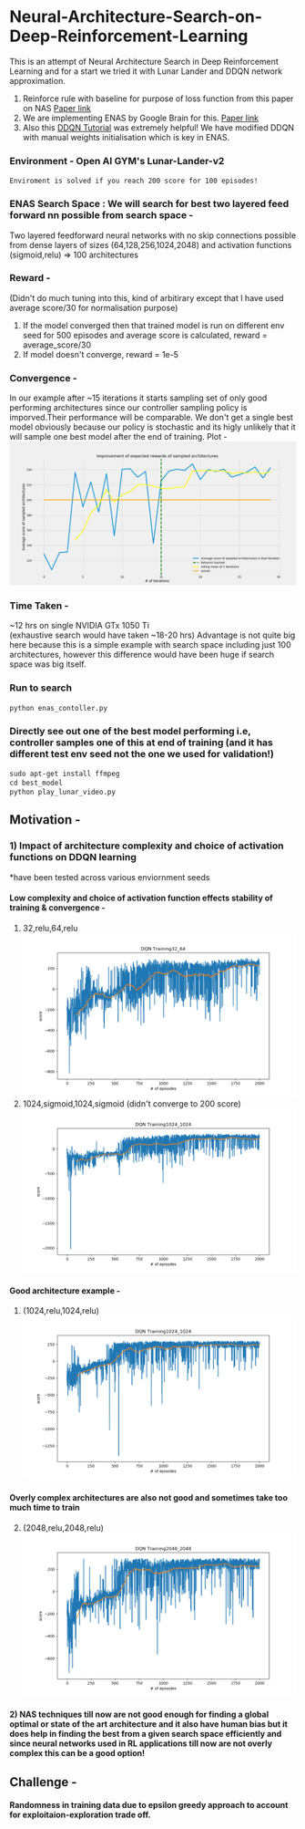 # Neural-Architecture-Search-on-Deep-Reinforcement-Learning
This is an attempt of Neural Architecture Search in Deep Reinforcement Learning and for a start we tried it with Lunar Lander and DDQN network approximation. 
1. Reinforce rule with baseline for purpose of loss function from this paper on NAS [Paper link](https://arxiv.org/pdf/1611.01578)
2. We are implementing ENAS by Google Brain for this. [Paper link](https://arxiv.org/abs/1802.03268)
3. Also this [DDQN Tutorial](https://www.katnoria.com/nb_dqn_lunar/) was extremely helpful!
 We have modified DDQN with manual weights initialisation which is key in ENAS.
### Environment - Open AI GYM's Lunar-Lander-v2 
    Enviroment is solved if you reach 200 score for 100 episodes!

### ENAS Search Space : We will search for best two layered feed forward nn possible from search space - 
Two layered feedforward neural networks with no skip connections  possible from dense layers of sizes (64,128,256,1024,2048) and activation functions (sigmoid,relu) => 100 architectures
### Reward -
(Didn't do much tuning into this, kind of arbitirary except that I have used average score/30 for normalisation purpose)
1. If the model converged then that trained model is run on different env seed for 500 episodes and average score is calculated, reward = average_score/30
2. If  model doesn't converge, reward = 1e-5
### Convergence - 
In our example after ~15 iterations it starts sampling  set of  only good performing architectures since our controller sampling policy is imporved.Their performance will be comparable. We don't get a single best model obviously because our policy is stochastic and its higly unlikely that it will sample one best model after the end of training.
Plot - 
![plot](https://github.com/akjayant/Neural-Architecture-Search-Project/raw/master/controller_performance.png)

### Time Taken - 
~12 hrs on single NVIDIA GTx 1050 Ti  
(exhaustive search would have taken ~18-20 hrs)
Advantage is not quite big here because this is a simple example with search space including just 100 architectures, however this difference would have been huge if search space was big itself.
### Run to search
    python enas_contoller.py 
    
### Directly see out one of the best model performing i.e, controller samples one of this at end of training (and it has different test env seed not the one we used for validation!)

    sudo apt-get install ffmpeg
    cd best_model
    python play_lunar_video.py 
    
## Motivation - 
### 1) Impact of architecture complexity and choice of activation functions on DDQN learning
*have been tested across various enviornment seeds
#### Low complexity and choice of activation function effects stability of training & convergence - 
1) 32,relu,64,relu
![p](https://github.com/akjayant/Neural-Architecture-Search-Project/raw/master/impact_of_architecture_choice_ddqn_results/model_env_seed_3/solved_200_32_64_3.png)
2) 1024,sigmoid,1024,sigmoid (didn't converge to 200 score)
![q](https://github.com/akjayant/Neural-Architecture-Search-Project/raw/master/impact_of_architecture_choice_ddqn_results/model_env_seed_4_sigmoid/solved_200_1024_1024_4.png)

#### Good architecture example - 
1) (1024,relu,1024,relu)
![w](https://github.com/akjayant/Neural-Architecture-Search-Project/raw/master/impact_of_architecture_choice_ddqn_results/model_env_seed_4/solved_200_1024_1024_4.png)
#### Overly complex architectures are also not good and sometimes take too much time to train
2) (2048,relu,2048,relu)
![rr](https://github.com/akjayant/Neural-Architecture-Search-Project/raw/master/impact_of_architecture_choice_ddqn_results/model_env_seed_4/solved_200_2048_2048_4.png)
#### 2) NAS techniques till now are not good enough for finding a global optimal or state of the art architecture and it also have human bias but it does help in finding the best from a given search space efficiently and since neural networks used in RL applications till now are not overly complex this can be a good option! 
## Challenge - 
#### Randomness in training data due to epsilon greedy approach to account for exploitaion-exploration trade off.
